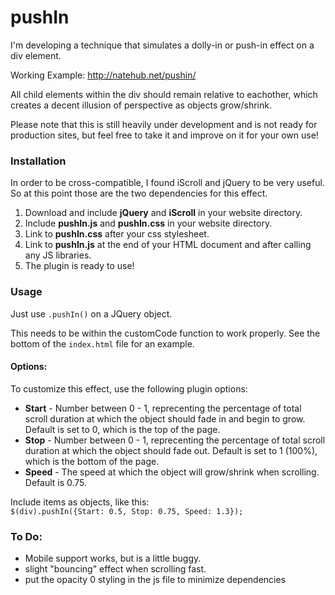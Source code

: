 pushIn
=========

I'm developing a technique that simulates a dolly-in or push-in effect on a div element.

Working Example: http://natehub.net/pushin/

All child elements within the div should remain relative to eachother, which creates a decent illusion of perspective as objects grow/shrink.

Please note that this is still heavily under development and is not ready for production sites, but feel free to take it and improve on it for your own use!

### Installation

In order to be cross-compatible, I found iScroll and jQuery to be very useful. So at this point those are the two dependencies for this effect.

1. Download and include **jQuery** and **iScroll** in your website directory.
2. Include **pushIn.js** and **pushIn.css** in your website directory.
2. Link to **pushIn.css** after your css stylesheet.
3. Link to **pushIn.js** at the end of your HTML document and after calling any JS libraries.
4. The plugin is ready to use!

### Usage

Just use `.pushIn()` on a JQuery object.

This needs to be within the customCode function to work properly. See the bottom of the `index.html` file for an example.

#### Options:

To customize this effect, use the following plugin options:

* **Start** - Number between 0 - 1, reprecenting the percentage of total scroll duration at which the object should fade in and begin to grow. Default is set to 0, which is the top of the page.
* **Stop** - Number between 0 - 1, reprecenting the percentage of total scroll duration at which the object should fade out. Default is set to 1 (100%), which is the bottom of the page.
* **Speed** - The speed at which the object will grow/shrink when scrolling. Default is 0.75.

Include items as objects, like this:  
`$(div).pushIn({Start: 0.5, Stop: 0.75, Speed: 1.3});`


### To Do:

- Mobile support works, but is a little buggy.
- slight "bouncing" effect when scrolling fast.
- put the opacity 0 styling in the js file to minimize dependencies